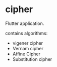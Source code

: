 # cipher

Flutter application.

contains algorithms:
<ul>
<li>vigener cipher</li>
 <li>Vernam cipher</li>
<li>Affine Cipher</li>
<li>Substitution cipher</li>
</ul>
